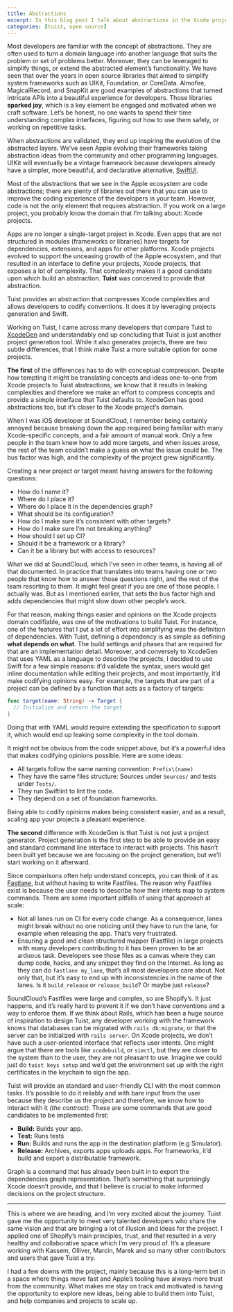 ```yaml
---
title: Abstractions
excerpt: In this blog post I talk about abstractions in the Xcode projects domain and how Tuist leverages the concept to conceptually compress intricacies of Xcode projects that developers are often confronted with.
categories: [tuist, open source]
---
```


Most developers are familiar with the concept of abstractions. They are often used to turn a domain language into another language that suits the problem or set of problems better. Moreover, they can be leveraged to simplify things, or extend the abstracted element’s functionality. We have seen that over the years in open source libraries that aimed to simplify system frameworks such as UIKit, Foundation, or CoreData. Almofire, MagicalRecord, and SnapKit are good examples of abstractions that turned intricate APIs into a beautiful experience for developers. Those libraries **sparked joy**, which is a key element be engaged and motivated when we craft software. Let’s be honest, no one wants to spend their time understanding complex interfaces, figuring out how to use them safely, or working on repetitive tasks.

When abstractions are validated, they end up inspiring the evolution of the abstracted layers. We’ve seen Apple evolving their frameworks taking abstraction ideas from the community and other programming languages. UIKit will eventually be a vintage framework because developers already have a simpler, more beautiful, and declarative alternative, [SwiftUI](https://developer.apple.com/xcode/swiftui/).

Most of the abstractions that we see in the Apple ecosystem are code abstractions; there are plenty of libraries out there that you can use to improve the coding experience of the developers in your team. However, code is not the only element that requires abstraction. If you work on a large project, you probably know the domain that I’m talking about: Xcode projects.

Apps are no longer a single-target project in Xcode. Even apps that are not structured in modules (frameworks or libraries) have targets for dependencies, extensions, and apps for other platforms. Xcode projects evolved to support the unceasing growth of the Apple ecosystem, and that resulted in an interface to define your projects, Xcode projects, that exposes a lot of complexity. That complexity makes it a good candidate upon which build an abstraction. **Tuist** was conceived to provide that abstraction.

Tuist provides an abstraction that compresses Xcode complexities and allows developers to codify conventions. It does it by leveraging projects generation and Swift.

Working on Tuist, I came across many developers that compare Tuist to [XcodeGen](https://github.com/yonaskolb/xcodegen) and understandably end up concluding that Tuist is just another project generation tool. While it also generates projects, there are two subtle differences, that I think make Tuist a more suitable option for some projects.

**The first** of the differences has to do with conceptual compression. Despite how tempting it might be translating concepts and ideas one-to-one from Xcode projects to Tuist abstractions, we know that it results in leaking complexities and therefore we make an effort to compress concepts and provide a simple interface that Tuist defaults to. XcodeGen has good abstractions too, but it’s closer to the Xcode project’s domain.

When I was iOS developer at SoundCloud, I remember being certainly annoyed because breaking down the app required being familiar with many Xcode-specific concepts, and a fair amount of manual work. Only a few people in the team knew how to add more targets, and when issues arose, the rest of the team couldn’t make a guess on what the issue could be. The bus factor was high, and the complexity of the project grew significantly.

Creating a new project or target meant having answers for the following questions:

- How do I name it?
- Where do I place it?
- Where do I place it in the dependencies graph?
- What should be its configuration?
- How do I make sure it’s consistent with other targets?
- How do I make sure I’m not breaking anything?
- How should I set up CI?
- Should it be a framework or a library?
- Can it be a library but with access to resources?

What we did at SoundCloud, which I’ve seen in other teams, is having all of that documented. In practice that translates into teams having one or two people that know how to answer those questions right, and the rest of the team resorting to them. It might feel great if you are one of those people. I actually was. But as I mentioned earlier, that sets the bus factor high and adds dependencies that might slow down other people’s work.

For that reason, making things easier and opinions on the Xcode projects domain codifiable, was one of the motivations to build Tuist. For instance, one of the features that I put a lot of effort into simplifying was the definition of dependencies. With Tuist, defining a dependency is as simple as defining **what depends on what**. The build settings and phases that are required for that are an implementation detail. Moreover, and conversely to XcodeGen that uses YAML as a language to describe the projects, I decided to use Swift for a few simple reasons: it’d validate the syntax, users would get inline documentation while editing their projects, and most importantly, it’d make codifying opinions easy. For example, the targets that are part of a project can be defined by a function that acts as a factory of targets:

```swift
func target(name: String) -> Target {
  // Initialize and return the target
}
```

Doing that with YAML would require extending the specification to support it, which would end up leaking some complexity in the tool domain.

It might not be obvious from the code snippet above, but it’s a powerful idea that makes codifying opinions possible. Here are some ideas:

- All targets follow the same naming convention: `Prefix\(name)`
- They have the same files structure: Sources under `Sources/` and tests under `Tests/`.
- They run Swiftlint to lint the code.
- They depend on a set of foundation frameworks.

Being able to codify opinions makes being consistent easier, and as a result, scaling app your projects a pleasant experience.

**The second** difference with XcodeGen is that Tuist is not just a project generator. Project generation is the first step to be able to provide an easy and standard command line interface to interact with projects. This hasn’t been built yet because we are focusing on the project generation, but we’ll start working on it afterward.

Since comparisons often help understand concepts, you can think of it as [Fastlane](https://github.com/fastlane), but without having to write Fastfiles. The reason why Fastfiles exist is because the user needs to describe how their intents map to system commands. There are some important pitfalls of using that approach at scale:

- Not all lanes run on CI for every code change. As a consequence, lanes might break without no one noticing until they have to run the lane, for example when releasing the app. That’s very frustrated.
- Ensuring a good and clean structured mapper (Fastfile) in large projects with many developers contributing to it has been proven to be an arduous task. Developers see those files as a canvas where they can dump code, hacks, and any snippet they find on the Internet. As long as they can do `fastlane my_lane`, that’s all most developers care about. Not only that, but it’s easy to end up with inconsistencies in the name of the lanes. Is it `build_release` or `release_build`? Or maybe just `release`?

SoundCloud’s Fastfiles were large and complex, so are Shopify’s. It just happens, and it’s really hard to prevent it if we don’t have conventions and a way to enforce them. If we think about Rails, which has been a huge source of inspiration to design Tuist, any developer working with the framework knows that databases can be migrated with `rails db:migrate`, or that the server can be initialized with `rails server`. On Xcode projects, we don’t have such a user-oriented interface that reflects user intents. One might argue that there are tools like `xcodebuild`, or `simctl`, but they are closer to the system than to the user, they are not pleasant to use. Imagine we could just do `tuist keys setup` and we’d get the environment set up with the right certificates in the keychain to sign the app.

Tuist will provide an standard and user-friendly CLI with the most common tasks. It’s possible to do it reliably and with bare input from the user because they describe us the project and therefore, we know how to interact with it _(the contract)_. These are some commands that are good candidates to be implemented first:

- **Build:** Builds your app.
- **Test:** Runs tests
- **Run:** Builds and runs the app in the destination platform (e.g Simulator).
- **Release:** Archives, exports apps uploads apps. For frameworks, it’d build and export a distributable framework.

Graph is a command that has already been built in to export the dependencies graph representation. That’s something that surprisingly Xcode doesn’t provide, and that I believe is crucial to make informed decisions on the project structure.

---

This is where we are heading, and I’m very excited about the journey. Tuist gave me the opportunity to meet very talented developers who share the same vision and that are bringing a lot of illusion and ideas for the project. I applied one of Shopify’s main principles, trust, and that resulted in a very healthy and collaborative space which I’m very proud of. It’s a pleasure working with Kassem, Olliver, Marcin, Marek and so many other contributors and users that gave Tuist a try.

I had a few downs with the project, mainly because this is a long-term bet in a space where things move fast and Apple’s tooling have always more trust from the community. What makes me stay on track and motivated is having the opportunity to explore new ideas, being able to build them into Tuist, and help companies and projects to scale up.
